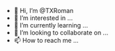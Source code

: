 - 👋 Hi, I’m @TXRoman
- 👀 I’m interested in ...
- 🌱 I’m currently learning ...
- 💞️ I’m looking to collaborate on ...
- 📫 How to reach me ...

<!---
TXRoman/TXRoman is a ✨ special ✨ repository because its `README.md` (this file) appears on your GitHub profile.
You can click the Preview link to take a look at your changes.
--->

